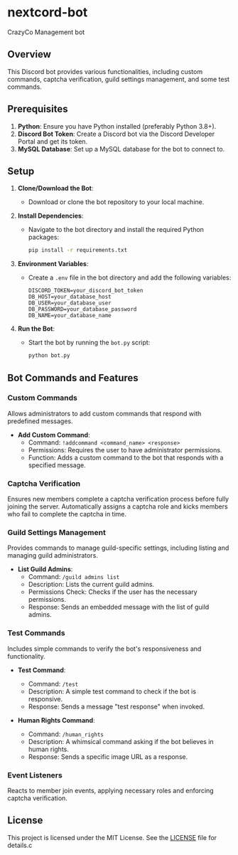 # nextcord-bot
CrazyCo Management bot

## Overview

This Discord bot provides various functionalities, including custom commands, captcha verification, guild settings management, and some test commands.

## Prerequisites

1. **Python**: Ensure you have Python installed (preferably Python 3.8+).
2. **Discord Bot Token**: Create a Discord bot via the Discord Developer Portal and get its token.
3. **MySQL Database**: Set up a MySQL database for the bot to connect to.

## Setup

1. **Clone/Download the Bot**:
   - Download or clone the bot repository to your local machine.

2. **Install Dependencies**:
   - Navigate to the bot directory and install the required Python packages:
     ```bash
     pip install -r requirements.txt
     ```

3. **Environment Variables**:
   - Create a `.env` file in the bot directory and add the following variables:
     ```
     DISCORD_TOKEN=your_discord_bot_token
     DB_HOST=your_database_host
     DB_USER=your_database_user
     DB_PASSWORD=your_database_password
     DB_NAME=your_database_name
     ```

4. **Run the Bot**:
   - Start the bot by running the `bot.py` script:
     ```bash
     python bot.py
     ```

## Bot Commands and Features

### Custom Commands

Allows administrators to add custom commands that respond with predefined messages.

- **Add Custom Command**:
  - Command: `!addcommand <command_name> <response>`
  - Permissions: Requires the user to have administrator permissions.
  - Function: Adds a custom command to the bot that responds with a specified message.

### Captcha Verification

Ensures new members complete a captcha verification process before fully joining the server. Automatically assigns a captcha role and kicks members who fail to complete the captcha in time.

### Guild Settings Management

Provides commands to manage guild-specific settings, including listing and managing guild administrators.

- **List Guild Admins**:
  - Command: `/guild admins list`
  - Description: Lists the current guild admins.
  - Permissions Check: Checks if the user has the necessary permissions.
  - Response: Sends an embedded message with the list of guild admins.

### Test Commands

Includes simple commands to verify the bot's responsiveness and functionality.

- **Test Command**:
  - Command: `/test`
  - Description: A simple test command to check if the bot is responsive.
  - Response: Sends a message "test response" when invoked.

- **Human Rights Command**:
  - Command: `/human_rights`
  - Description: A whimsical command asking if the bot believes in human rights.
  - Response: Sends a specific image URL as a response.

### Event Listeners

Reacts to member join events, applying necessary roles and enforcing captcha verification.

## License

This project is licensed under the MIT License. See the [LICENSE](LICENSE) file for details.c

